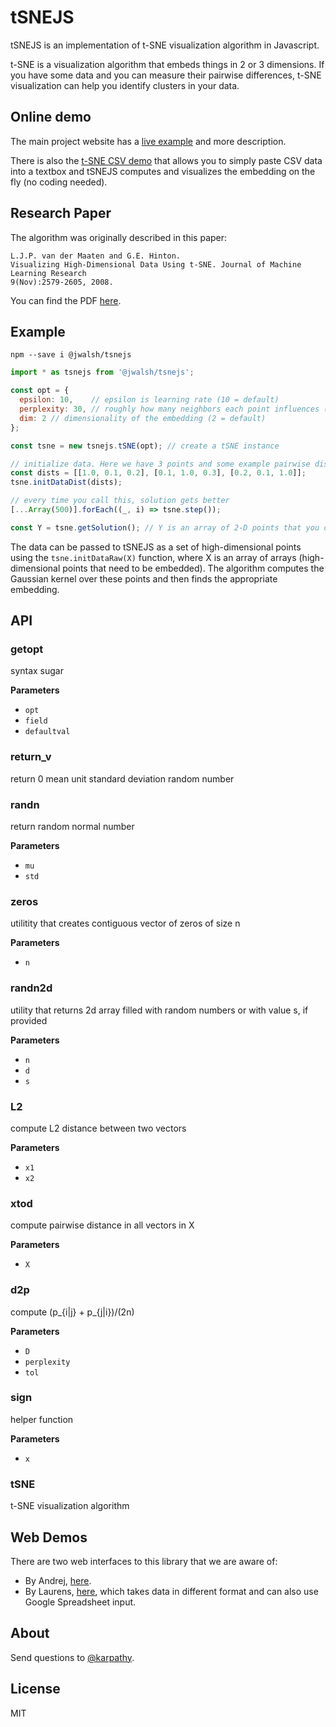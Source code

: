 # tSNEJS

tSNEJS is an implementation of t-SNE visualization algorithm in Javascript. 

t-SNE is a visualization algorithm that embeds things in 2 or 3
dimensions. If you have some data and you can measure their pairwise
differences, t-SNE visualization can help you identify clusters in your
data. 

## Online demo

The main project website has a
[live example](http://cs.stanford.edu/people/karpathy/tsnejs/) and more
description.

There is also the
[t-SNE CSV demo](http://cs.stanford.edu/people/karpathy/tsnejs/csvdemo.html)
that allows you to simply paste CSV data into a textbox and tSNEJS
computes and visualizes the embedding on the fly (no coding needed).

## Research Paper

The algorithm was originally described in this paper:

    L.J.P. van der Maaten and G.E. Hinton.
    Visualizing High-Dimensional Data Using t-SNE. Journal of Machine Learning Research
    9(Nov):2579-2605, 2008.

You can find the PDF
[here](http://jmlr.csail.mit.edu/papers/volume9/vandermaaten08a/vandermaaten08a.pdf).

## Example

```shell
npm --save i @jwalsh/tsnejs
```

```javascript
import * as tsnejs from '@jwalsh/tsnejs';

const opt = {
  epsilon: 10,    // epsilon is learning rate (10 = default)
  perplexity: 30, // roughly how many neighbors each point influences (30 = default)
  dim: 2 // dimensionality of the embedding (2 = default)
};

const tsne = new tsnejs.tSNE(opt); // create a tSNE instance

// initialize data. Here we have 3 points and some example pairwise dissimilarities
const dists = [[1.0, 0.1, 0.2], [0.1, 1.0, 0.3], [0.2, 0.1, 1.0]];
tsne.initDataDist(dists);

// every time you call this, solution gets better
[...Array(500)].forEach((_, i) => tsne.step());

const Y = tsne.getSolution(); // Y is an array of 2-D points that you can plot
```

The data can be passed to tSNEJS as a set of high-dimensional points
using the `tsne.initDataRaw(X)` function, where X is an array of arrays
(high-dimensional points that need to be embedded). The algorithm
computes the Gaussian kernel over these points and then finds the
appropriate embedding.

## API

<!-- Generated by documentation.js. Update this documentation by updating the source code. -->

### getopt

syntax sugar

**Parameters**

-   `opt`  
-   `field`  
-   `defaultval`  

### return_v

return 0 mean unit standard deviation random number

### randn

return random normal number

**Parameters**

-   `mu`  
-   `std`  

### zeros

utilitity that creates contiguous vector of zeros of size n

**Parameters**

-   `n`  

### randn2d

utility that returns 2d array filled with random numbers
or with value s, if provided

**Parameters**

-   `n`  
-   `d`  
-   `s`  

### L2

compute L2 distance between two vectors

**Parameters**

-   `x1`  
-   `x2`  

### xtod

compute pairwise distance in all vectors in X

**Parameters**

-   `X`  

### d2p

compute (p_{i|j} + p_{j|i})/(2n)

**Parameters**

-   `D`  
-   `perplexity`  
-   `tol`  

### sign

helper function

**Parameters**

-   `x`  

### tSNE

t-SNE visualization algorithm

## Web Demos

There are two web interfaces to this library that we are aware of:

-   By Andrej,
    [here](http://cs.stanford.edu/people/karpathy/tsnejs/csvdemo.html).
-   By Laurens, [here](http://homepage.tudelft.nl/19j49/tsnejs/), which
    takes data in different format and can also use Google Spreadsheet
    input.

## About

Send questions to [@karpathy](https://twitter.com/karpathy).

## License

MIT
